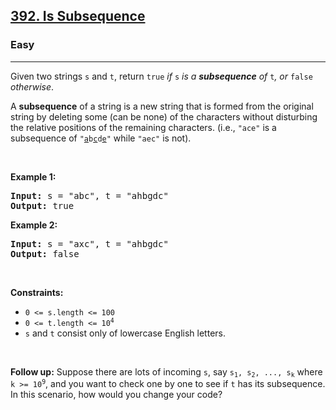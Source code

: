 <h2><a href="https://leetcode.com/problems/is-subsequence/">392. Is Subsequence</a></h2><h3>Easy</h3><hr><div data-immersive-translate-walked="c47b45c9-7b1f-463a-9dd2-b23d6b5b32a0" data-immersive-translate-paragraph="1"><p data-immersive-translate-walked="c47b45c9-7b1f-463a-9dd2-b23d6b5b32a0" data-immersive-translate-paragraph="1">Given two strings <code data-immersive-translate-walked="c47b45c9-7b1f-463a-9dd2-b23d6b5b32a0">s</code> and <code data-immersive-translate-walked="c47b45c9-7b1f-463a-9dd2-b23d6b5b32a0">t</code>, return <code data-immersive-translate-walked="c47b45c9-7b1f-463a-9dd2-b23d6b5b32a0">true</code><em data-immersive-translate-walked="c47b45c9-7b1f-463a-9dd2-b23d6b5b32a0"> if </em><code data-immersive-translate-walked="c47b45c9-7b1f-463a-9dd2-b23d6b5b32a0">s</code><em data-immersive-translate-walked="c47b45c9-7b1f-463a-9dd2-b23d6b5b32a0"> is a <strong data-immersive-translate-walked="c47b45c9-7b1f-463a-9dd2-b23d6b5b32a0">subsequence</strong> of </em><code data-immersive-translate-walked="c47b45c9-7b1f-463a-9dd2-b23d6b5b32a0">t</code><em data-immersive-translate-walked="c47b45c9-7b1f-463a-9dd2-b23d6b5b32a0">, or </em><code data-immersive-translate-walked="c47b45c9-7b1f-463a-9dd2-b23d6b5b32a0">false</code><em data-immersive-translate-walked="c47b45c9-7b1f-463a-9dd2-b23d6b5b32a0"> otherwise</em>.</p>

<p data-immersive-translate-walked="c47b45c9-7b1f-463a-9dd2-b23d6b5b32a0" data-immersive-translate-paragraph="1">A <strong data-immersive-translate-walked="c47b45c9-7b1f-463a-9dd2-b23d6b5b32a0">subsequence</strong> of a string is a new string that is formed from the original string by deleting some (can be none) of the characters without disturbing the relative positions of the remaining characters. (i.e., <code data-immersive-translate-walked="c47b45c9-7b1f-463a-9dd2-b23d6b5b32a0">"ace"</code> is a subsequence of <code data-immersive-translate-walked="c47b45c9-7b1f-463a-9dd2-b23d6b5b32a0">"<u>a</u>b<u>c</u>d<u>e</u>"</code> while <code data-immersive-translate-walked="c47b45c9-7b1f-463a-9dd2-b23d6b5b32a0">"aec"</code> is not).</p>

<p data-immersive-translate-walked="c47b45c9-7b1f-463a-9dd2-b23d6b5b32a0">&nbsp;</p>
<p data-immersive-translate-walked="c47b45c9-7b1f-463a-9dd2-b23d6b5b32a0"><strong class="example" data-immersive-translate-walked="c47b45c9-7b1f-463a-9dd2-b23d6b5b32a0" data-immersive-translate-paragraph="1">Example 1:</strong></p>
<pre><strong>Input:</strong> s = "abc", t = "ahbgdc"
<strong>Output:</strong> true
</pre><p data-immersive-translate-walked="c47b45c9-7b1f-463a-9dd2-b23d6b5b32a0"><strong class="example" data-immersive-translate-walked="c47b45c9-7b1f-463a-9dd2-b23d6b5b32a0" data-immersive-translate-paragraph="1">Example 2:</strong></p>
<pre><strong>Input:</strong> s = "axc", t = "ahbgdc"
<strong>Output:</strong> false
</pre>
<p data-immersive-translate-walked="c47b45c9-7b1f-463a-9dd2-b23d6b5b32a0">&nbsp;</p>
<p data-immersive-translate-walked="c47b45c9-7b1f-463a-9dd2-b23d6b5b32a0"><strong data-immersive-translate-walked="c47b45c9-7b1f-463a-9dd2-b23d6b5b32a0" data-immersive-translate-paragraph="1">Constraints:</strong></p>

<ul data-immersive-translate-walked="c47b45c9-7b1f-463a-9dd2-b23d6b5b32a0">
	<li data-immersive-translate-walked="c47b45c9-7b1f-463a-9dd2-b23d6b5b32a0" data-immersive-translate-paragraph="1"><code data-immersive-translate-walked="c47b45c9-7b1f-463a-9dd2-b23d6b5b32a0">0 &lt;= s.length &lt;= 100</code></li>
	<li data-immersive-translate-walked="c47b45c9-7b1f-463a-9dd2-b23d6b5b32a0" data-immersive-translate-paragraph="1"><code data-immersive-translate-walked="c47b45c9-7b1f-463a-9dd2-b23d6b5b32a0">0 &lt;= t.length &lt;= 10<sup>4</sup></code></li>
	<li data-immersive-translate-walked="c47b45c9-7b1f-463a-9dd2-b23d6b5b32a0" data-immersive-translate-paragraph="1"><code data-immersive-translate-walked="c47b45c9-7b1f-463a-9dd2-b23d6b5b32a0">s</code> and <code data-immersive-translate-walked="c47b45c9-7b1f-463a-9dd2-b23d6b5b32a0">t</code> consist only of lowercase English letters.</li>
</ul>

<p data-immersive-translate-walked="c47b45c9-7b1f-463a-9dd2-b23d6b5b32a0">&nbsp;</p>
<strong data-immersive-translate-walked="c47b45c9-7b1f-463a-9dd2-b23d6b5b32a0">Follow up:</strong> Suppose there are lots of incoming <code data-immersive-translate-walked="c47b45c9-7b1f-463a-9dd2-b23d6b5b32a0">s</code>, say <code data-immersive-translate-walked="c47b45c9-7b1f-463a-9dd2-b23d6b5b32a0">s<sub>1</sub>, s<sub>2</sub>, ..., s<sub>k</sub></code> where <code data-immersive-translate-walked="c47b45c9-7b1f-463a-9dd2-b23d6b5b32a0">k &gt;= 10<sup>9</sup></code>, and you want to check one by one to see if <code data-immersive-translate-walked="c47b45c9-7b1f-463a-9dd2-b23d6b5b32a0">t</code> has its subsequence. In this scenario, how would you change your code?</div>